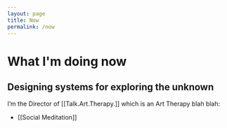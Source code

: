 ```yaml
---
layout: page
title: Now
permalink: /now
---
```

# What I'm doing now

## Designing systems for exploring the unknown

I’m the Director of [[Talk.Art.Therapy.]] which is an Art Therapy blah blah:

- [[Social Meditation]]
